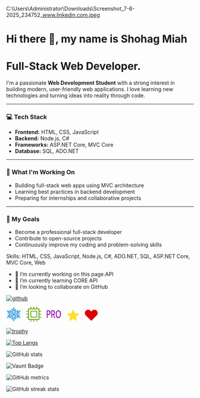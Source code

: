 C:\Users\Administrator\Downloads\Screenshot_7-6-2025_234752_www.linkedin.com.jpeg                                                                               
# Hi there 👋, my name is Shohag Miah
# Full-Stack Web Developer.
I'm a passionate **Web Development Student** with a strong interest in building modern, user-friendly web applications. I love learning new technologies and turning ideas into reality through code.

---

### 💻 Tech Stack
- **Frontend:** HTML, CSS, JavaScript  
- **Backend:** Node.js, C#  
- **Frameworks:** ASP.NET Core, MVC Core  
- **Database:** SQL, ADO.NET  

---

### 🚀 What I'm Working On
- Building full-stack web apps using MVC architecture
- Learning best practices in backend development
- Preparing for internships and collaborative projects

---

### 🎯 My Goals
- Become a professional full-stack developer  
- Contribute to open-source projects  
- Continuously improve my coding and problem-solving skills


Skills:  HTML, CSS, JavaScript, Node.js, C#, ADO.NET, SQL, ASP.NET Core, MVC Core, Web 

- 🔭 I’m currently working on this page.API 
- 🌱 I’m currently learning  CORE API 
- 👯 I’m looking to collaborate on GitHub 


[<img src='https://cdn.jsdelivr.net/npm/simple-icons@3.0.1/icons/github.svg' alt='github' height='40'>](https://github.com/Shohag2025)  

<a href='https://archiveprogram.github.com/'><img src='https://raw.githubusercontent.com/acervenky/animated-github-badges/master/assets/acbadge.gif' width='40' height='40'></a> <a href='https://docs.github.com/en/developers'><img src='https://raw.githubusercontent.com/acervenky/animated-github-badges/master/assets/devbadge.gif' width='40' height='40'></a> <a href='https://github.com/pricing'><img src='https://raw.githubusercontent.com/acervenky/animated-github-badges/master/assets/pro.gif' width='40' height='40'></a> <a href='https://stars.github.com/'><img src='https://raw.githubusercontent.com/acervenky/animated-github-badges/master/assets/starbadge.gif' width='35' height='35'></a> <a href='https://docs.github.com/en/github/supporting-the-open-source-community-with-github-sponsors'><img src='https://raw.githubusercontent.com/acervenky/animated-github-badges/master/assets/sponsorbadge.gif' width='35' height='35'></a> 

[![trophy](https://github-profile-trophy.vercel.app/?username=Shohag2025)](https://github.com/ryo-ma/github-profile-trophy)

[![Top Langs](https://github-readme-stats.vercel.app/api/top-langs/?username=Shohag2025)](https://github.com/anuraghazra/github-readme-stats)

![GitHub stats](https://github-readme-stats.vercel.app/api?username=Shohag2025&show_icons=true&count_private=true)  

![Vaunt Badge](https://api.vaunt.dev/v1/github/entities/Shohag2025/contributions?format=svg&private=true)  

![GitHub metrics](https://metrics.lecoq.io/Shohag2025)  

![GitHub streak stats](https://streak-stats.demolab.com/?user=Shohag2025)  

